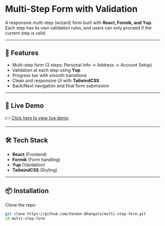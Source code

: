 # Multi-Step Form with Validation

A responsive multi-step (wizard) form built with **React, Formik, and Yup**.  
Each step has its own validation rules, and users can only proceed if the current step is valid.  

---

## 🚀 Features
- Multi-step form (3 steps: Personal Info → Address → Account Setup)  
- Validation at each step using **Yup**  
- Progress bar with smooth transitions  
- Clean and responsive UI with **TailwindCSS**  
- Back/Next navigation and final form submission  

---


## 🔗 Live Demo
👉 [Click here to view live demo](https://multi-step-form-nine-xi.vercel.app/)  

---

## 🛠️ Tech Stack
- **React** (Frontend)  
- **Formik** (Form handling)  
- **Yup** (Validation)  
- **TailwindCSS** (Styling)  

---

## 📦 Installation

Clone the repo:
```bash
git clone https://github.com/Vandan-Bhangale/multi-step-form.git
cd multi-step-form
```